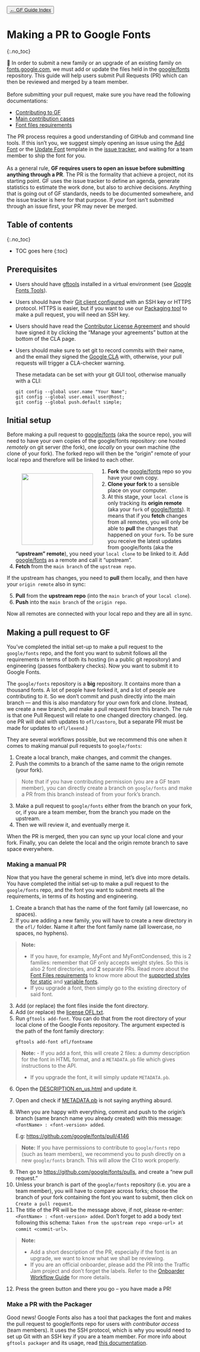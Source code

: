 <link href="style.css" rel="stylesheet">

<button class="button button-i"><a href="./index">&larr; GF Guide Index</a></button>

# Making a PR to Google Fonts
{:.no_toc}

<div class="callout">

🐸 In order to submit a new family or an upgrade of an existing family on <a href="https://fonts.google.com/">fonts.google.com</a>, we must add or update the files held in the <a href="https://github.com/google/fonts">google/fonts</a> repository. This guide will help users submit Pull Requests (PR) which can then be reviewed and merged by a team member.
<br><br>
Before submitting your pull request, make sure you have read the following documentations:

<ul>
    <li> <a href="./production">Contributing to GF</a></li>
    <li> <a href="./onboarding">Main contribution cases</a></li>
    <li> <a href="./requirements">Font files requirements</a></li>
</ul>

The PR process requires a good understanding of GitHub and command line tools. If this isn’t you, we suggest simply opening an issue using the <a href="https://github.com/google/fonts/issues/new?assignees=&labels=I+New+Font%2C+II+Submission&template=1_add-font.md&title=Add+%5BFont+Name%5D">Add Font</a> or the <a href="https://github.com/google/fonts/issues/new?assignees=&labels=I+Font+Upgrade&template=2_update-font.md&title=Update+%5BFont+Name%5D">Update Font</a> template in the <a href="https://github.com/google/fonts/issues">issue tracker</a>, and waiting for a team member to ship the font for you.
<br><br>
As a general rule, <b>GF requires users to open an issue before submitting anything through a PR</b>. The PR is the formality that achieve a project, not its starting point. GF uses the issue tracker to define an agenda, generate statistics to estimate the work done, but also to archive decisions. Anything that is going out of GF standards, needs to be documented somewhere, and the issue tracker is here for that purpose. If your font isn’t submitted through an issue first, your PR may never be merged.

</div>

## Table of contents
{:.no_toc}
* TOC goes here
{:toc}

## Prerequisites

-   Users should have [gftools](https://github.com/googlefonts/gftools) installed in a virtual environment (see [Google Fonts Tools](tools.md)).
-   Users should have their [Git client configured](hosting.md) with an SSH key or HTTPS protocol. HTTPS is easier, but if you want to use our [Packaging tool](package.md) to make a pull request, you will need an SSH key.
-   Users should have read the [Contributor License Agreement](https://cla.developers.google.com/about) and should have signed it by clicking the “Manage your agreements” button at the bottom of the CLA page.
-   Users should make sure to set git to record commits with their name, and the email they signed the [Google CLA](https://opensource.google/documentation/reference/cla) with, otherwise, your pull requests will trigger a CLA-checker warning.

    These metadata can be set with your git GUI tool, otherwise manually with a CLI:

    ``` code
    git config --global user.name "Your Name";
    git config --global user.email user@host;
    git config --global push.default simple;
    ```

## Initial setup

Before making a pull request to [google/fonts](https://github.com/google/fonts) (aka the source repo), you will need to have your own copies of the google/fonts repository: one hosted *remotely* on git server (the fork), one *locally* on your own machine (the clone of your fork). The forked repo will then be the “origin” remote of your local repo and therefore will be linked to each other.

<figure style="float:left">
<img src="https://lh3.googleusercontent.com/0igaOH8GUJH7ktvFPOALF7wsI_UFD98SWnVlMUXutzbg2wEyS_KKGK7AzoGrCoT1lQj5-hDOnp4JO7J9Oyv_NM6O30QFLL35GjIC0vp_w6SdNVqIOAEuyvd2Qa7pr3cwwMz3-khp" style="width:192px" />
</figure>

1.  **Fork** the [google/fonts](https://github.com/google/fonts) repo so you have your own copy.
2.  **Clone your fork** to a sensible place on your computer.
3.  At this stage, your `local clone` is only tracking its **origin remote** (aka your `fork` of [google/fonts](https://github.com/google/fonts)). It means that if you **fetch** changes from all remotes, you will only be able to **pull** the changes that happened on your `fork`. To be sure you receive the latest updates from google/fonts (aka the **“upstream” remote**), you need your `local clone` to be linked to it. Add [google/fonts](https://github.com/google/fonts) as a remote and call it “upstream”.
4.  **Fetch** from the `main branch` of the `upstream repo`.

If the upstream has changes, you need to **pull** them locally, and then have your `origin remote` also in sync:

5.  **Pull** from the **upstream repo** (into the `main branch` of your `local clone`).
6.  **Push** into the `main branch` of the `origin repo`.

Now all remotes are connected with your local repo and they are all in sync.

## Making a pull request to GF

You’ve completed the initial set-up to make a pull request to the `google/fonts` repo, and the font you want to submit follows all the requirements in terms of both its hosting (in a public git repository) and engineering (passes fontbakery checks). Now you want to submit it to Google Fonts.

The `google/fonts` repository is a **big** repository. It contains more than a thousand fonts. A lot of people have forked it, and a lot of people are contributing to it. So we don’t commit and push directly into the main branch — and this is also mandatory for your own fork and clone. Instead, we create a new branch, and make a pull request from this branch. The rule is that one Pull Request will relate to one changed directory changed. (eg. one PR will deal with updates to `ofl/castoro`, but a separate PR must be made for updates to `ofl/lexend`.)

They are several workflows possible, but we recommend this one when it comes to making manual pull requests to `google/fonts`:

1.  Create a local branch, make changes, and commit the changes.
2.  Push the commits to a branch of the same name to the origin remote (your fork).
>    Note that if you have contributing permission (you are a GF team member), you can directly create a branch on `google/fonts` and make a PR from this branch instead of from your fork’s branch.
3.  Make a pull request to `google/fonts` either from the branch on your fork, or, if you are a team member, from the branch you made on the upstream.
4.  Then we will review it, and eventually merge it.

When the PR is merged, then you can sync up your local clone and your fork. Finally, you can delete the local and the origin remote branch to save space everywhere.

### Making a manual PR

Now that you have the general scheme in mind, let’s dive into more details. You have completed the initial set-up to make a pull request to the `google/fonts` repo, and the font you want to submit meets all the requirements, in terms of its hosting and engineering.

1.  Create a branch that has the name of the font family (all lowercase, no spaces).
2.  If you are adding a new family, you will have to create a new directory in the `ofl/` folder. Name it after the font family name (all lowercase, no spaces, no hyphens).
> **Note:**
>  -   If you have, for example, MyFont and MyFontCondensed, this is 2 families: remember that GF only accepts weight styles. So this is also 2 font directories, and **2** separate PRs. Read more about the [Font Files requirements](requirements.md) to know more about the [supported styles for static](https://www.notion.so/Static-font-files-requirements-71d00ce1fbd44d72bf4e24b430abf2a2) and [variable fonts](variable.md).
> -   If you upgrade a font, then simply go to the existing directory of said font.
3.  Add (or replace) the font files inside the font directory.
4.  Add (or replace) the [license OFL.txt](license-file.md).
5.  Run `gftools add-font`. You can do that from the root directory of your local clone of the Google Fonts repository. The argument expected is the path of the font family directory:
    ``` code
    gftools add-font ofl/fontname
    ```
>    **Note:**
>     -   If you add a font, this will create 2 files: a dummy description for the font in HTML format, and a `METADATA.pb` file which gives instructions to the API.
>    -   If you upgrade the font, it will simply update `METADATA.pb`.
6.  Open the [DESCRIPTION.en_us.html](description.md) and update it.
7.  Open and check if [METADATA.pb](metadata.md) is not saying anything absurd.
8.  When you are happy with everything, commit and push to the origin’s branch (same branch name you already created) with this message: `<FontName> : <font-version> added`.

    E.g: <https://github.com/google/fonts/pull/4146>
>   **Note:** If you have permissions to contribute to `google/fonts` repo (such as team members), we recommend you to push directly on a new `google/fonts` branch. This will allow the CI to work properly.
9.  Then go to <https://github.com/google/fonts/pulls>, and create a “new pull request.”
10. Unless your branch is part of the `google/fonts` repository (i.e. you are a team member), you will have to compare across forks; choose the branch of your fork containing the font you want to submit, then click on `Create a pull request`.
11. The title of the PR will be the message above, if not, please re-enter: `<FontName> : <font-version> added`. Don’t forget to add a body text following this schema: `Taken from the upstream repo <repo-url> at commit <commit-url>`.
> **Note:**
>    -   Add a short description of the PR, especially if the font is an upgrade, we want to know what we shall be reviewing.
>    -   If you are an official onboarder, please add the PR into the Traffic Jam project and don’t forget the labels. Refer to the [Onboarder Workflow Guide](onboarder-workflow.md) for more details.
12. Press the green button and there you go – you have made a PR!

### Make a PR with the Packager

Good news! Google Fonts also has a tool that packages the font and makes the pull request to google/fonts repo for users with *contributor access* (team members). It uses the SSH protocol, which is why you would need to set up Git with an SSH key if you are a team member. For more info about `gftools packager` and its usage, read [this documentation](package.md).
